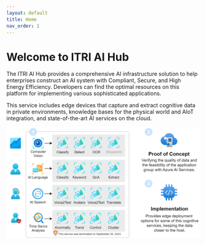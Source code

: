 ```yaml
---
layout: default
title: Home
nav_order: 1
---
```


# Welcome to ITRI AI Hub

The ITRI AI Hub provides a comprehensive AI infrastructure solution to help enterprises construct an AI system with Compliant, Secure, and High Energy Efficiency. Developers can find the optimal resources on this platform for implementing various sophisticated applications. 

This service includes edge devices that capture and extract cognitive data in private environments, knowledge bases for the physical world and AIoT integration, and state-of-the-art AI services on the cloud.

<img src="./assets/images/framework.png" width="720"/>